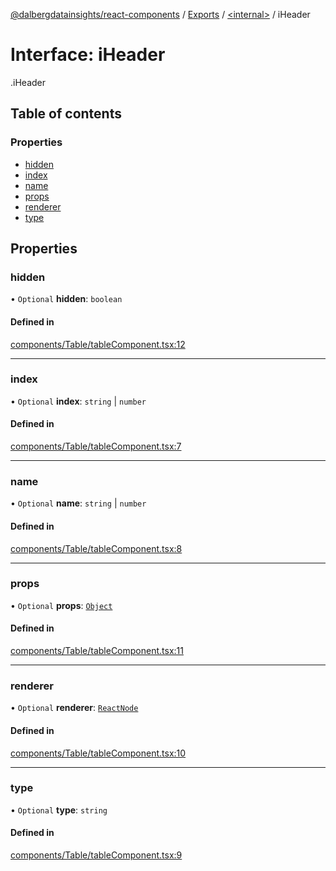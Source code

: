 [@dalbergdatainsights/react-components](../README.md) / [Exports](../modules.md) / [<internal\>](../modules/internal_.md) / iHeader

# Interface: iHeader

[<internal>](../modules/internal_.md).iHeader

## Table of contents

### Properties

- [hidden](internal_.iHeader.md#hidden)
- [index](internal_.iHeader.md#index)
- [name](internal_.iHeader.md#name)
- [props](internal_.iHeader.md#props)
- [renderer](internal_.iHeader.md#renderer)
- [type](internal_.iHeader.md#type)

## Properties

### hidden

• `Optional` **hidden**: `boolean`

#### Defined in

[components/Table/tableComponent.tsx:12](https://github.com/DalbergDataInsights/react-components/blob/2626a4c/components/Table/tableComponent.tsx#L12)

___

### index

• `Optional` **index**: `string` \| `number`

#### Defined in

[components/Table/tableComponent.tsx:7](https://github.com/DalbergDataInsights/react-components/blob/2626a4c/components/Table/tableComponent.tsx#L7)

___

### name

• `Optional` **name**: `string` \| `number`

#### Defined in

[components/Table/tableComponent.tsx:8](https://github.com/DalbergDataInsights/react-components/blob/2626a4c/components/Table/tableComponent.tsx#L8)

___

### props

• `Optional` **props**: [`Object`](../modules/internal_.md#object)

#### Defined in

[components/Table/tableComponent.tsx:11](https://github.com/DalbergDataInsights/react-components/blob/2626a4c/components/Table/tableComponent.tsx#L11)

___

### renderer

• `Optional` **renderer**: [`ReactNode`](../modules/internal_.md#reactnode)

#### Defined in

[components/Table/tableComponent.tsx:10](https://github.com/DalbergDataInsights/react-components/blob/2626a4c/components/Table/tableComponent.tsx#L10)

___

### type

• `Optional` **type**: `string`

#### Defined in

[components/Table/tableComponent.tsx:9](https://github.com/DalbergDataInsights/react-components/blob/2626a4c/components/Table/tableComponent.tsx#L9)

